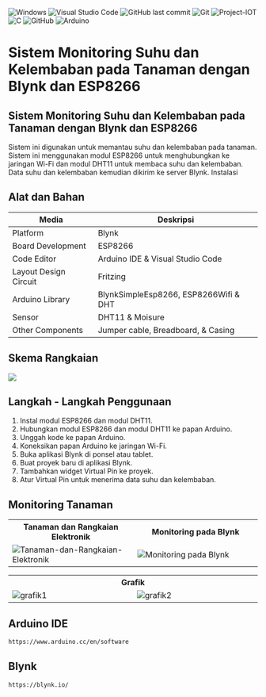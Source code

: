 ![Windows](https://img.shields.io/badge/Windows-0078D6?style=for-the-badge&logo=windows&logoColor=white)
![Visual Studio Code](https://img.shields.io/badge/Visual%20Studio%20Code-0078d7.svg?style=for-the-badge&logo=visual-studio-code&logoColor=white)
![GitHub last commit](https://img.shields.io/github/last-commit/ainnajib2002/Sistem-Monitoring-Suhu-dan-Kelembaban-pada-Tanaman-dengan-Blynk-dan-ESP8266)
![Git](https://img.shields.io/badge/git-%23F05033.svg?style=for-the-badge&logo=git&logoColor=white)
![Project-IOT](https://img.shields.io/badge/-ProjectIOT-light.svg?style=flat&logo=arduino&logoColor=white&color=1db86a)
![C](https://img.shields.io/badge/c-%2300599C.svg?style=for-the-badge&logo=c&logoColor=white)
![GitHub](https://img.shields.io/badge/github-%23121011.svg?style=for-the-badge&logo=github&logoColor=white)
![Arduino](https://img.shields.io/badge/-Arduino-00979D?style=for-the-badge&logo=Arduino&logoColor=white)

# Sistem Monitoring Suhu dan Kelembaban pada Tanaman dengan Blynk dan ESP8266

## Sistem Monitoring Suhu dan Kelembaban pada Tanaman dengan Blynk dan ESP8266
Sistem ini digunakan untuk memantau suhu dan kelembaban pada tanaman. Sistem ini menggunakan modul ESP8266 untuk menghubungkan ke jaringan Wi-Fi dan modul DHT11 untuk membaca suhu dan kelembaban. Data suhu dan kelembaban kemudian dikirim ke server Blynk.
Instalasi

## Alat dan Bahan
| Media | Deskripsi |
| --- | --- |
| Platform | Blynk |
| Board Development | ESP8266 |
| Code Editor | Arduino IDE & Visual Studio Code |
| Layout Design Circuit | Fritzing |
| Arduino Library | BlynkSimpleEsp8266, ESP8266Wifi & DHT |
| Sensor | DHT11 & Moisure |
| Other Components | Jumper cable, Breadboard, & Casing  |

## Skema Rangkaian
<img src="https://github.com/ainnajib2002/Sistem-Monitoring-Suhu-dan-Kelembaban-pada-Tanaman-dengan-Blynk-dan-ESP8266/blob/main/Skema_Rangkaian/Skema%20Rangkaian.png">

## Langkah - Langkah Penggunaan
1. Instal modul ESP8266 dan modul DHT11.
2. Hubungkan modul ESP8266 dan modul DHT11 ke papan Arduino.
3. Unggah kode ke papan Arduino.
4. Koneksikan papan Arduino ke jaringan Wi-Fi.
5. Buka aplikasi Blynk di ponsel atau tablet.
6. Buat proyek baru di aplikasi Blynk.
7. Tambahkan widget Virtual Pin ke proyek.
8. Atur Virtual Pin untuk menerima data suhu dan kelembaban.

## Monitoring Tanaman
<table>
<tr>
<th width="420">Tanaman dan Rangkaian Elektronik</th>
<th width="420">Monitoring pada Blynk</th>
</tr>
<tr>
<td><img src="https://user-images.githubusercontent.com/54527592/133962095-8baa3737-3bf0-4d6b-bc65-c0cff1c37021.jpg" alt="Tanaman-dan-Rangkaian-Elektronik"></td>
<td><img src="https://user-images.githubusercontent.com/54527592/133962162-8856e20d-9e84-43c4-ac4a-0316d2c65004.jpg" alt="Monitoring pada Blynk"></td>
</tr>
</table>
<table>
<tr>
<th colspan="2">Grafik</th>
</tr>
<tr>
<td width="420"><img src="https://user-images.githubusercontent.com/54527592/133962195-70e38df7-8e56-422b-ba30-3b42a642c62b.JPG" alt="grafik1"></td>
<td width="420"><img src="https://user-images.githubusercontent.com/54527592/133962202-2399d06a-4f97-4335-86b4-4c043d7d1d17.JPG" alt="grafik2"></td>
</tr>
</table>

## Arduino IDE
```bash
https://www.arduino.cc/en/software
```
## Blynk
```bash
https://blynk.io/
```
